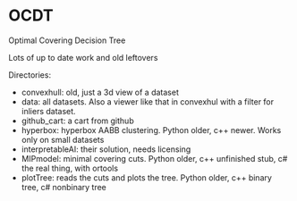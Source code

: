 # OCDT
Optimal Covering Decision Tree

Lots of up to date work and old leftovers

Directories:
- convexhull: old, just a 3d view of a dataset
- data: all datasets. Also a viewer like that in convexhul with a filter for inliers dataset.
- github_cart: a cart from github
- hyperbox: hyperbox AABB clustering. Python older, c++ newer. Works only on small datasets
- interpretableAI: their solution, needs licensing
- MIPmodel: minimal covering cuts. Python older, c++ unfinished stub, c# the real thing, with ortools
- plotTree: reads the cuts and plots the tree. Python older, c++ binary tree, c# nonbinary tree

